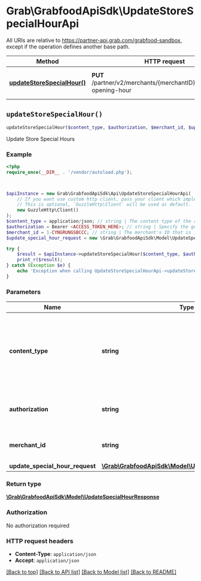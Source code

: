 # Grab\GrabfoodApiSdk\UpdateStoreSpecialHourApi

All URIs are relative to https://partner-api.grab.com/grabfood-sandbox, except if the operation defines another base path.

| Method | HTTP request | Description |
| ------------- | ------------- | ------------- |
| [**updateStoreSpecialHour()**](UpdateStoreSpecialHourApi.md#updateStoreSpecialHour) | **PUT** /partner/v2/merchants/{merchantID}/store/special-opening-hour | Update Store Special Hours |


## `updateStoreSpecialHour()`

```php
updateStoreSpecialHour($content_type, $authorization, $merchant_id, $update_special_hour_request): \Grab\GrabfoodApiSdk\Model\UpdateSpecialHourResponse
```

Update Store Special Hours

### Example

```php
<?php
require_once(__DIR__ . '/vendor/autoload.php');



$apiInstance = new Grab\GrabfoodApiSdk\Api\UpdateStoreSpecialHourApi(
    // If you want use custom http client, pass your client which implements `GuzzleHttp\ClientInterface`.
    // This is optional, `GuzzleHttp\Client` will be used as default.
    new GuzzleHttp\Client()
);
$content_type = application/json; // string | The content type of the request body. You must use `application/json` for this header as GrabFood API currently does not support other formats.
$authorization = Bearer <ACCESS_TOKEN_HERE>; // string | Specify the generated authorization token of the bearer type.
$merchant_id = 1-CYNGRUNGSBCCC; // string | The merchant's ID that is in GrabFood's database.
$update_special_hour_request = new \Grab\GrabfoodApiSdk\Model\UpdateSpecialHourRequest(); // \Grab\GrabfoodApiSdk\Model\UpdateSpecialHourRequest

try {
    $result = $apiInstance->updateStoreSpecialHour($content_type, $authorization, $merchant_id, $update_special_hour_request);
    print_r($result);
} catch (Exception $e) {
    echo 'Exception when calling UpdateStoreSpecialHourApi->updateStoreSpecialHour: ', $e->getMessage(), PHP_EOL;
}
```

### Parameters

| Name | Type | Description  | Notes |
| ------------- | ------------- | ------------- | ------------- |
| **content_type** | **string**| The content type of the request body. You must use &#x60;application/json&#x60; for this header as GrabFood API currently does not support other formats. | |
| **authorization** | **string**| Specify the generated authorization token of the bearer type. | |
| **merchant_id** | **string**| The merchant&#39;s ID that is in GrabFood&#39;s database. | |
| **update_special_hour_request** | [**\Grab\GrabfoodApiSdk\Model\UpdateSpecialHourRequest**](../Model/UpdateSpecialHourRequest.md)|  | |

### Return type

[**\Grab\GrabfoodApiSdk\Model\UpdateSpecialHourResponse**](../Model/UpdateSpecialHourResponse.md)

### Authorization

No authorization required

### HTTP request headers

- **Content-Type**: `application/json`
- **Accept**: `application/json`

[[Back to top]](#) [[Back to API list]](../../README.md#endpoints)
[[Back to Model list]](../../README.md#models)
[[Back to README]](../../README.md)
